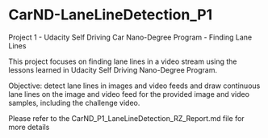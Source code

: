 # CarND-LaneLineDetection_P1
Project 1 - Udacity Self Driving Car Nano-Degree Program - Finding Lane Lines

This project focuses on finding lane lines in a video stream using the lessons learned in Udacity Self Driving Nano-Degree Program. 

Objective: detect lane lines in images and video feeds and draw continuous lane lines on the image and video feed for the provided image and video samples, including the challenge video. 

Please refer to the CarND_P1_LaneLineDetection_RZ_Report.md file for more details
